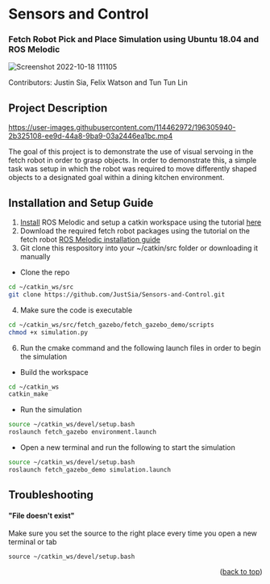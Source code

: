 <a name="readme-top"></a>
# Sensors and Control
### **Fetch Robot Pick and Place Simulation using Ubuntu 18.04 and ROS Melodic**
![Screenshot 2022-10-18 111105](https://user-images.githubusercontent.com/114462972/196306266-876cbc99-95ba-4eff-8eec-b6b92747ec01.png)
 
 Contributors: Justin Sia, Felix Watson and Tun Tun Lin
 
 ## Project Description
 
https://user-images.githubusercontent.com/114462972/196305940-2b325108-ee9d-44a8-9ba9-03a2446ea1bc.mp4

The goal of this project is to demonstrate the use of visual servoing in the fetch robot in order to grasp objects. In order to demonstrate this, a simple task was setup in which the robot was required to move differently shaped objects to a designated goal within a dining kitchen environment. 
 
 ## Installation and Setup Guide
 1. [Install](http://wiki.ros.org/melodic/Installation/Ubuntu) ROS Melodic and setup a catkin workspace using the tutorial [here](http://wiki.ros.org/catkin/Tutorials/create_a_workspace)
 2. Download the required fetch robot packages using the tutorial on the fetch robot [ROS Melodic installation guide](https://docs.fetchrobotics.com/indigo_to_melodic.html)
 3. Git clone this respository into your ~/catkin/src folder or downloading it manually
 * Clone the repo
 ```sh
 cd ~/catkin_ws/src
 git clone https://github.com/JustSia/Sensors-and-Control.git
 ```
 4. Make sure the code is executable
 ```sh
 cd ~/catkin_ws/src/fetch_gazebo/fetch_gazebo_demo/scripts
 chmod +x simulation.py
 ```
 6. Run the cmake command and the following launch files in order to begin the simulation
 * Build the workspace
 ```sh
 cd ~/catkin_ws
 catkin_make
 ```
 * Run the simulation
 ```sh
 source ~/catkin_ws/devel/setup.bash
 roslaunch fetch_gazebo environment.launch 
 ```
 * Open a new terminal and run the following to start the simulation
 ```sh
 source ~/catkin_ws/devel/setup.bash
 roslaunch fetch_gazebo_demo simulation.launch  
 ```
 ## Troubleshooting
 #### "File doesn't exist"
 Make sure you set the source to the right place every time you open a new terminal or tab
 ```
 source ~/catkin_ws/devel/setup.bash
 ```

<p align="right">(<a href="#readme-top">back to top</a>)</p>
